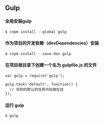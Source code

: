 ## Gulp
#### 全局安装gulp
`$ cnpm install --global gulp`
####  作为项目的开发依赖（devDependencies）安装
`$ cnpm install --save-dev gulp`
#### 在项目根目录下创建一个名为 gulpfile.js 的文件
```
var gulp = require('gulp');

gulp.task('default', function() {
  // 将你的默认的任务代码放在这
});
```
#### 运行 gulp
`$ gulp`
